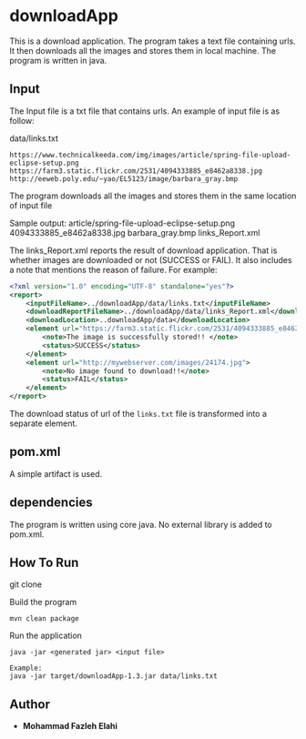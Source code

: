 
downloadApp
================================

This is a download application. 
The program takes a text file containing urls. It then downloads all the images and stores them in local machine.
The program is written in java.


Input
------------

The Input file is a txt file that contains urls. An example of input file is as follow:

data/links.txt
```
https://www.technicalkeeda.com/img/images/article/spring-file-upload-eclipse-setup.png
https://farm3.static.flickr.com/2531/4094333885_e8462a8338.jpg
http://eeweb.poly.edu/~yao/EL5123/image/barbara_gray.bmp
```

The program downloads all the images and stores them in the same location of input file

Sample output:
article/spring-file-upload-eclipse-setup.png
4094333885_e8462a8338.jpg
barbara_gray.bmp
links_Report.xml


The links_Report.xml reports the result of download application. That is whether images are downloaded or not (SUCCESS or FAIL). It also includes a note that mentions the reason of failure. For example:

```xml
<?xml version="1.0" encoding="UTF-8" standalone="yes"?>
<report>
    <inputFileName>../downloadApp/data/links.txt</inputFileName>
    <downloadReportFileName>../downloadApp/data/links_Report.xml</downloadReportFileName>
    <downloadLocation>..downloadApp/data</downloadLocation>
    <element url="https://farm3.static.flickr.com/2531/4094333885_e8462a8338.jpg">
        <note>The image is successfully stored!! </note>
        <status>SUCCESS</status>
    </element>
    <element url="http://mywebserver.com/images/24174.jpg">
        <note>No image found to download!!</note>
        <status>FAIL</status>
    </element>
</report>
```

The download status of url of the `links.txt` file is transformed into a separate element.

## pom.xml
A simple artifact is used.

## dependencies
The program is written using core java. No external library is added to pom.xml.


## How To Run 

git clone 

Build the program 
```
mvn clean package
```

Run the application
```
java -jar <generated jar> <input file>

Example:
java -jar target/downloadApp-1.3.jar data/links.txt
```

## Author

* **Mohammad Fazleh Elahi**

